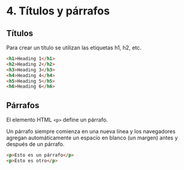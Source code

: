 # 4. Títulos y párrafos

## Títulos

Para crear un título se utilizan las etiquetas h1, h2, etc.

```html
<h1>Heading 1</h1>
<h2>Heading 2</h2>
<h3>Heading 3</h3>
<h4>Heading 4</h4>
<h5>Heading 5</h5>
<h6>Heading 6</h6>
```

## Párrafos

El elemento HTML ``<p>`` define un párrafo.

Un párrafo siempre comienza en una nueva línea y los navegadores agregan automáticamente un espacio en blanco (un margen) antes y después de un párrafo.

```html
<p>Esto es un párrafo</p>
<p>Esto es otro</p>
```